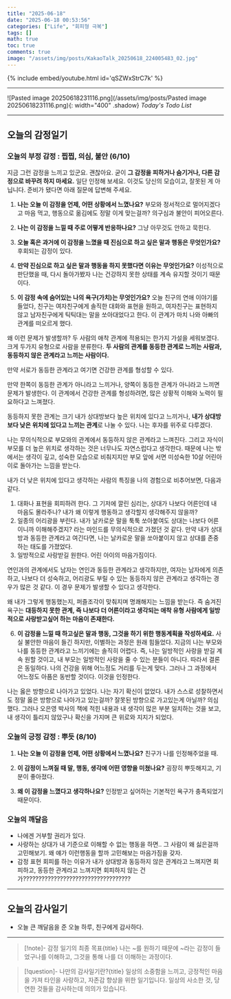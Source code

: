 ```yaml
---
title: "2025-06-18"
date: "2025-06-18 00:53:56"
categories: ["Life", "회피형 극복"]
tags: []
math: true
toc: true
comments: true
image: "/assets/img/posts/KakaoTalk_20250618_224005483_02.jpg"
---
```


{% include embed/youtube.html id='qSZWxStrC7k' %}



---

![Pasted image 20250618231116.png](/assets/img/posts/Pasted image 20250618231116.png){: width="400" .shadow}
_Today's Todo List_

---
## 오늘의 감정일기
### 오늘의 부정 감정 : 찝찝, 의심, 불안 (6/10)

지금 그런 감정을 느끼고 있군요. 괜찮아요. 굳이 **그 감정을 피하거나 숨기거나, 다른 감정으로 바꾸려 하지 마세요.** 일단 인정해 보세요. 이것도 당신의 모습이고, 잘못된 게 아닙니다. 준비가 됐다면 아래 질문에 답변해 주세요.

1. **나는 오늘 이 감정을 언제, 어떤 상황에서 느꼈나요?**
부모와 정서적으로 멀어지겠다고 마음 먹고, 행동으로 옮김에도 정말 이게 맞는걸까? 의구심과 불안이 피어오른다.

2. **나는 이 감정을 느낄 때 주로 어떻게 반응하나요?**
그냥 아무것도 안하고 묵힌다.

3. **오늘 혹은 과거에 이 감정을 느꼈을 때 진심으로 하고 싶은 말과 행동은 무엇인가요?**
후회되는 감정이 있다.

4. **만약 진심으로 하고 싶은 말과 행동을 하지 못했다면 이유는 무엇인가요?**
이성적으로 판단했을 때, 다시 돌아가봤자 나는 건강하지 못한 상태를 계속 유지할 것이기 때문이다.

5. **이 감정 속에 숨어있는 나의 욕구(가치)는 무엇인가요?**
오늘 친구의 연애 이야기를 들었다, 친구는 여자친구에게 솔직한 대화와 표현을 원하고, 여자친구는 표현하지 않고 남자친구에게 틱틱대는 말을 쏘아대었다고 한다. 이 관계가 마치 나와 아빠의 관계를 떠오르게 했다.

왜 이런 문제가 발생할까? 두 사람의 애착 관계에 적용되는 한가지 가설을 세워보겠다. 크게 두가지 유형으로 사람을 분류한다. **두 사람의 관계를 동등한 관계로 느끼는 사람과, 동등하지 않은 관계라고 느끼는 사람이다.**

만약 서로가 동등한 관계라고 여기면 건강한 관계를 형성할 수 있다.

만약 한쪽이 동등한 관계가 아니라고 느끼거나, 양쪽이 동등한 관계가 아니라고 느끼면 문제가 발생한다. 이 관계에서 건강한 관계를 형성하려면, 많은 상황적 이해와 노력이 필요하다고 느껴졌다.

동등하지 못한 관계는 크기 내가 상대방보다 높은 위치에 있다고 느끼거나, **내가 상대방보다 낮은 위치에 있다고 느끼는 관계**로 나눌 수 있다. 나는 후자를 위주로 다루겠다.

나는 무의식적으로 부모와의 관계에서 동등하지 않은 관계라고 느껴진다. 그리고 자식이 부모를 더 높은 위치로 생각하는 것은 너무나도 자연스럽다고 생각한다. 때문에 나는 밖에서는 생각이 깊고, 성숙한 모습으로 비춰지지만 부모 앞에 서면 미성숙한 10살 어린아이로 돌아가는 느낌을 받는다.

내가 더 낮은 위치에 있다고 생각하는 사람의 특징을 나의 경험으로 비추어보면, 다음과 같다.
1. 대화나 표현을 회피하려 한다. 그 기저에 깔린 심리는, 상대가 나보다 어른인데 내 마음도 몰라주나? 내가 왜 이렇게 행동하고 생각할지 생각해주지 않을까?
2. 일종의 어리광을 부린다. 내가 날카로운 말을 툭툭 쏘아붙여도 상대는 나보다 어른이니까 이해해주겠지? 라는 마인드를 무의식적으로 가졌던 것 같다. 만약 내가 상대방과 동등한 관계라고 여긴다면, 나는 날카로운 말을 쏘아붙이지 않고 상대를 존중하는 태도를 가졌었다.
3. 일방적으로 사랑받길 원한다. 어린 아이의 마음가짐이다.

연인과의 관계에서도 남자는 연인과 동등한 관계라고 생각하지만, 여자는 남자에게 의존하고, 나보다 더 성숙하고, 어리광도 부릴 수 있는 동등하지 않은 관계라고 생각하는 경우가 많은 것 같다. 이 경우 문제가 발생할 수 있다고 생각한다.

왜 내가 그렇게 행동했는지, 퍼즐조각이 맞춰지며 명쾌해지는 느낌을 받는다. 즉 숨겨진 욕구는 **대등하지 못한 관계, 즉 나보다 더 어른이라고 생각되는 애착 유형 사람에게 일방적으로 사랑받고싶어 하는 마음이 존재한다.**

6. **이 감정을 느낄 때 하고싶은 말과 행동, 그것을 하기 위한 행동계획을 작성하세요.**
사실 불안한 마음이 들긴 하지만, 이별하는 과정은 원래 힘들었다. 지금의 나는 부모와 나를 동등한 관계라고 느끼기에는 솔직히 어렵다. 즉, 나는 일방적인 사랑을 받길 계속 원할 것이고, 내 부모는 일방적인 사랑을 줄 수 있는 분들이 아니다. 따라서 결론은 동일하다. 나의 건강을 위해 어느정도 거리를 두는게 맞다. 그러나 그 과정에서 어느정도 아픔은 동반할 것이다. 이것을 인정한다.

나는 옳은 방향으로 나아가고 있었다. 나는 자기 확신이 없었다. 내가 스스로 성찰하면서도 정말 옳은 방향으로 나아가고 있는걸까? 잘못된 방향으로 가고있는게 아닐까? 의심했다. 그러나 오은영 박사의 책에 적힌 내용과 내 생각이 많은 부분 일치하는 것을 보고, 내 생각이 틀리지 않았구나 확신을 가지며 큰 위로와 지지가 되었다.

### 오늘의 긍정 감정 : 뿌듯 (8/10)

1. **나는 오늘 이 감정을 언제, 어떤 상황에서 느꼈나요?**
친구가 나를 인정해주었을 때.

2. **이 감정이 느껴질 때 말, 행동, 생각에 어떤 영향을 미쳤나요?**
굉장히 뿌듯해지고, 기분이 좋아졌다.

3. **왜 이 감정을 느꼈다고 생각하나요?**
인정받고 싶어하는 기본적인 욕구가 충족되었기 때문이다.

### 오늘의 깨달음

- 나에겐 거부할 권리가 있다.
- 사랑하는 상대가 내 기준으로 이해할 수 없는 행동을 하면.. 그 사람이 왜 싫은걸까 고민해보기. 왜 얘가 이런행동을 할까 고민해보는 마음가짐을 갖자.
- 감정 표현 회피를 하는 이유가 내가 상대방과 동등하지 않은 관계라고 느껴지면 회피하고, 동등한 관계라고 느껴지면 회피하지 않는 건가??????????????????????????????????? 

---
## 오늘의 감사일기

- 오늘 큰 깨달음을 준 오늘 하루, 친구에게 감사하다.

---

> [!note]- 감정 일기의 최종 목표{title}
> 나는 ~를 원하기 때문에 ~라는 감정이 들었구나를 이해하고, 그것을 통해 나를 더 이해하는 과정이다.

> [!question]- 나만의 감사일기란?{title}
> 일상의 소중함을 느끼고, 긍정적인 마음을 가져 타인을 사랑하고, 자존감 향상을 위한 일기입니다. 일상의 사소한 것, 당연한 것들을 감사하는데 의의가 있습니다.